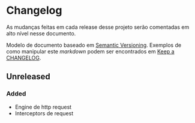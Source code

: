 # Changelog

As mudanças feitas em cada release desse projeto serão comentadas em alto nível nesse documento.

Modelo de documento baseado em [Semantic Versioning](http://semver.org/). Exemplos de como manipular este _markdown_ podem ser encontrados em [Keep a CHANGELOG](http://keepachangelog.com/).

## Unreleased

### Added

- Engine de http request
- Interceptors de request